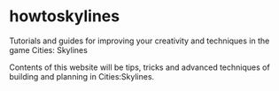# howtoskylines
Tutorials and guides for improving your creativity and techniques in the game Cities: Skylines

Contents of this website will be tips, tricks and advanced techniques of building and planning in Cities:Skylines.